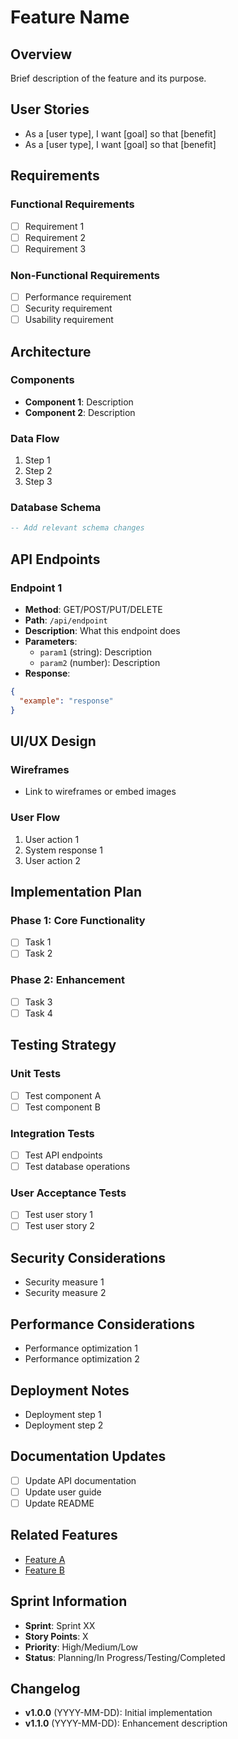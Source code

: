 # Feature Name

## Overview

Brief description of the feature and its purpose.

## User Stories

- As a [user type], I want [goal] so that [benefit]
- As a [user type], I want [goal] so that [benefit]

## Requirements

### Functional Requirements

- [ ] Requirement 1
- [ ] Requirement 2
- [ ] Requirement 3

### Non-Functional Requirements

- [ ] Performance requirement
- [ ] Security requirement
- [ ] Usability requirement

## Architecture

### Components

- **Component 1**: Description
- **Component 2**: Description

### Data Flow

1. Step 1
2. Step 2
3. Step 3

### Database Schema

```sql
-- Add relevant schema changes
```

## API Endpoints

### Endpoint 1

- **Method**: GET/POST/PUT/DELETE
- **Path**: `/api/endpoint`
- **Description**: What this endpoint does
- **Parameters**:
  - `param1` (string): Description
  - `param2` (number): Description
- **Response**:

```json
{
  "example": "response"
}
```

## UI/UX Design

### Wireframes

- Link to wireframes or embed images

### User Flow

1. User action 1
2. System response 1
3. User action 2

## Implementation Plan

### Phase 1: Core Functionality

- [ ] Task 1
- [ ] Task 2

### Phase 2: Enhancement

- [ ] Task 3
- [ ] Task 4

## Testing Strategy

### Unit Tests

- [ ] Test component A
- [ ] Test component B

### Integration Tests

- [ ] Test API endpoints
- [ ] Test database operations

### User Acceptance Tests

- [ ] Test user story 1
- [ ] Test user story 2

## Security Considerations

- Security measure 1
- Security measure 2

## Performance Considerations

- Performance optimization 1
- Performance optimization 2

## Deployment Notes

- Deployment step 1
- Deployment step 2

## Documentation Updates

- [ ] Update API documentation
- [ ] Update user guide
- [ ] Update README

## Related Features

- [Feature A](../feature-a/README.md)
- [Feature B](../feature-b/README.md)

## Sprint Information

- **Sprint**: Sprint XX
- **Story Points**: X
- **Priority**: High/Medium/Low
- **Status**: Planning/In Progress/Testing/Completed

## Changelog

- **v1.0.0** (YYYY-MM-DD): Initial implementation
- **v1.1.0** (YYYY-MM-DD): Enhancement description
